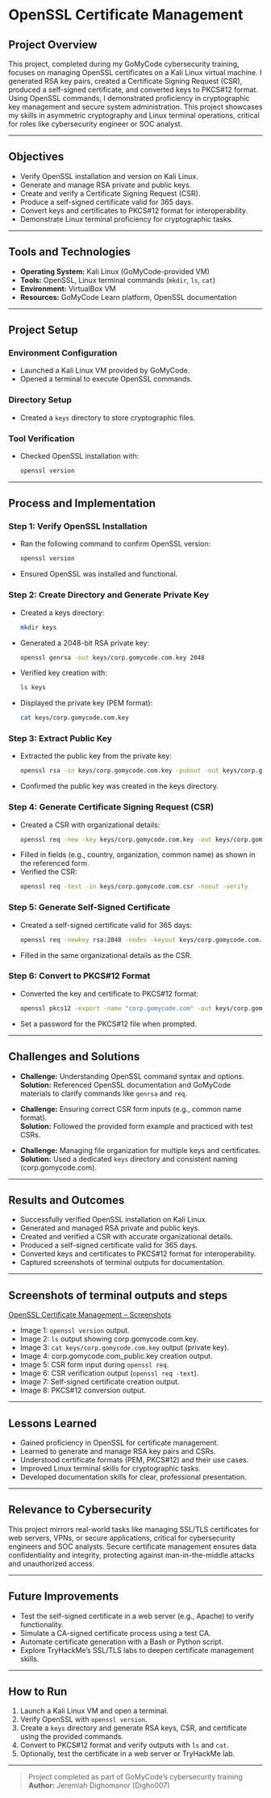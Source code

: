 # OpenSSL Certificate Management

## Project Overview

This project, completed during my GoMyCode cybersecurity training, focuses on managing OpenSSL certificates on a Kali Linux virtual machine. I generated RSA key pairs, created a Certificate Signing Request (CSR), produced a self-signed certificate, and converted keys to PKCS#12 format. Using OpenSSL commands, I demonstrated proficiency in cryptographic key management and secure system administration. This project showcases my skills in asymmetric cryptography and Linux terminal operations, critical for roles like cybersecurity engineer or SOC analyst.

---

## Objectives

- Verify OpenSSL installation and version on Kali Linux.
- Generate and manage RSA private and public keys.
- Create and verify a Certificate Signing Request (CSR).
- Produce a self-signed certificate valid for 365 days.
- Convert keys and certificates to PKCS#12 format for interoperability.
- Demonstrate Linux terminal proficiency for cryptographic tasks.

---

## Tools and Technologies

- **Operating System:** Kali Linux (GoMyCode-provided VM)
- **Tools:** OpenSSL, Linux terminal commands (`mkdir`, `ls`, `cat`)
- **Environment:** VirtualBox VM
- **Resources:** GoMyCode Learn platform, OpenSSL documentation

---

## Project Setup

### Environment Configuration

- Launched a Kali Linux VM provided by GoMyCode.
- Opened a terminal to execute OpenSSL commands.

### Directory Setup

- Created a `keys` directory to store cryptographic files.

### Tool Verification

- Checked OpenSSL installation with:
  ```sh
  openssl version
  ```

---

## Process and Implementation

### Step 1: Verify OpenSSL Installation

- Ran the following command to confirm OpenSSL version:
  ```sh
  openssl version
  ```
- Ensured OpenSSL was installed and functional.

### Step 2: Create Directory and Generate Private Key

- Created a keys directory:
  ```sh
  mkdir keys
  ```
- Generated a 2048-bit RSA private key:
  ```sh
  openssl genrsa -out keys/corp.gomycode.com.key 2048
  ```
- Verified key creation with:
  ```sh
  ls keys
  ```
- Displayed the private key (PEM format):
  ```sh
  cat keys/corp.gomycode.com.key
  ```

### Step 3: Extract Public Key

- Extracted the public key from the private key:
  ```sh
  openssl rsa -in keys/corp.gomycode.com.key -pubout -out keys/corp.gomycode.com_public.key
  ```
- Confirmed the public key was created in the keys directory.

### Step 4: Generate Certificate Signing Request (CSR)

- Created a CSR with organizational details:
  ```sh
  openssl req -new -key keys/corp.gomycode.com.key -out keys/corp.gomycode.com.csr
  ```
- Filled in fields (e.g., country, organization, common name) as shown in the referenced form.
- Verified the CSR:
  ```sh
  openssl req -text -in keys/corp.gomycode.com.csr -noout -verify
  ```

### Step 5: Generate Self-Signed Certificate

- Created a self-signed certificate valid for 365 days:
  ```sh
  openssl req -newkey rsa:2048 -nodes -keyout keys/corp.gomycode.com.key -x509 -days 365 -out keys/corp.gomycode.com.crt
  ```
- Filled in the same organizational details as the CSR.

### Step 6: Convert to PKCS#12 Format

- Converted the key and certificate to PKCS#12 format:
  ```sh
  openssl pkcs12 -export -name "corp.gomycode.com" -out keys/corp.gomycode.com.pfx -inkey keys/corp.gomycode.com.key -in keys/corp.gomycode.com.crt
  ```
- Set a password for the PKCS#12 file when prompted.

---

## Challenges and Solutions

- **Challenge:** Understanding OpenSSL command syntax and options.  
  **Solution:** Referenced OpenSSL documentation and GoMyCode materials to clarify commands like `genrsa` and `req`.

- **Challenge:** Ensuring correct CSR form inputs (e.g., common name format).  
  **Solution:** Followed the provided form example and practiced with test CSRs.

- **Challenge:** Managing file organization for multiple keys and certificates.  
  **Solution:** Used a dedicated `keys` directory and consistent naming (corp.gomycode.com).

---

## Results and Outcomes

- Successfully verified OpenSSL installation on Kali Linux.
- Generated and managed RSA private and public keys.
- Created and verified a CSR with accurate organizational details.
- Produced a self-signed certificate valid for 365 days.
- Converted keys and certificates to PKCS#12 format for interoperability.
- Captured screenshots of terminal outputs for documentation.

---

## Screenshots of terminal outputs and steps

[OpenSSL Certificate Management – Screenshots](https://docs.google.com/document/d/1u1qOgeSn-ohQCpoA35Y0w0qX1_jWXo-yf7k1Mj9vcbA/edit?usp=sharing)

- Image 1: `openssl version` output.
- Image 2: `ls` output showing corp.gomycode.com.key.
- Image 3: `cat keys/corp.gomycode.com.key` output (private key).
- Image 4: corp.gomycode.com_public.key creation output.
- Image 5: CSR form input during `openssl req`.
- Image 6: CSR verification output (`openssl req -text`).
- Image 7: Self-signed certificate creation output.
- Image 8: PKCS#12 conversion output.

---

## Lessons Learned

- Gained proficiency in OpenSSL for certificate management.
- Learned to generate and manage RSA key pairs and CSRs.
- Understood certificate formats (PEM, PKCS#12) and their use cases.
- Improved Linux terminal skills for cryptographic tasks.
- Developed documentation skills for clear, professional presentation.

---

## Relevance to Cybersecurity

This project mirrors real-world tasks like managing SSL/TLS certificates for web servers, VPNs, or secure applications, critical for cybersecurity engineers and SOC analysts. Secure certificate management ensures data confidentiality and integrity, protecting against man-in-the-middle attacks and unauthorized access.

---

## Future Improvements

- Test the self-signed certificate in a web server (e.g., Apache) to verify functionality.
- Simulate a CA-signed certificate process using a test CA.
- Automate certificate generation with a Bash or Python script.
- Explore TryHackMe’s SSL/TLS labs to deepen certificate management skills.

---

## How to Run

1. Launch a Kali Linux VM and open a terminal.
2. Verify OpenSSL with `openssl version`.
3. Create a `keys` directory and generate RSA keys, CSR, and certificate using the provided commands.
4. Convert to PKCS#12 format and verify outputs with `ls` and `cat`.
5. Optionally, test the certificate in a web server or TryHackMe lab.

---

> Project completed as part of GoMyCode’s cybersecurity training  
> **Author:** Jeremiah Dighomanor (Digho007)
